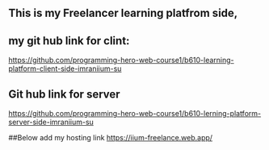## This is my Freelancer learning platfrom side,
## my git hub link for clint: 
https://github.com/programming-hero-web-course1/b610-learning-platform-client-side-imraniium-su

## Git hub link for server 
https://github.com/programming-hero-web-course1/b610-lerning-platform-server-side-imraniium-su
 
 ##Below add my hosting link
 https://iium-freelance.web.app/